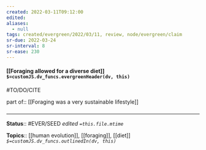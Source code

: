```yaml
---
created: 2022-03-11T09:12:00 
edited: 
aliases:
  - null
tags: created/evergreen/2022/03/11, review, node/evergreen/claim
sr-due: 2022-03-24
sr-interval: 8
sr-ease: 230
---
```


#### [[Foraging allowed for a diverse diet]] `$=customJS.dv_funcs.evergreenHeader(dv, this)`

#TO/DO/CITE 

part of:: [[Foraging was a very sustainable lifestyle]]
### <hr class="footnote"/>

**Status**:: #EVER/SEED 
*edited `=this.file.mtime`*

**Topics**:: [[human evolution]], [[foraging]], [[diet]]
*`$=customJS.dv_funcs.outlinedIn(dv, this)`*
